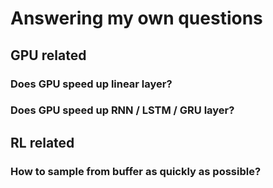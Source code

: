 # Answering my own questions

## GPU related

### Does GPU speed up linear layer?

### Does GPU speed up RNN / LSTM / GRU layer?

## RL related

### How to sample from buffer as quickly as possible?
